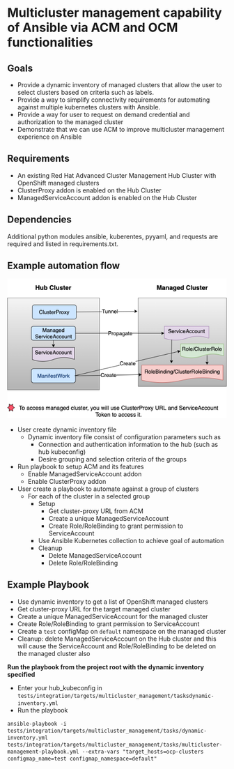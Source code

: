 # Multicluster management capability of Ansible via ACM and OCM functionalities

## Goals
- Provide a dynamic inventory of managed clusters that allow the user to select clusters based on criteria such as labels.
- Provide a way to simplify connectivity requirements for automating against multiple kubernetes clusters with Ansible.
- Provide a way for user to request on demand credential and authorization to the managed cluster
- Demonstrate that we can use ACM to improve multicluster management experience on Ansible

## Requirements
- An existing Red Hat Advanced Cluster Management Hub Cluster with OpenShift managed clusters
- ClusterProxy addon is enabled on the Hub Cluster
- ManagedServiceAccount addon is enabled on the Hub Cluster

## Dependencies
Additional python modules ansible, kuberentes, pyyaml, and requests are required and listed in requirements.txt.

## Example automation flow
![multicluster_management](mcm.png)
- User create dynamic inventory file
  - Dynamic inventory file consist of configuration parameters such as 
    - Connection and authentication information to the hub (such as hub kubeconfig)
    - Desire grouping and selection criteria of the groups
- Run playbook to setup ACM and its features
  - Enable ManagedServiceAccount addon 
  - Enable ClusterProxy addon
- User create a playbook to automate against a group of clusters
  - For each of the cluster in a selected group
    - Setup
      - Get cluster-proxy URL from ACM
      - Create a unique ManagedServiceAccount
      - Create Role/RoleBinding to grant permission to ServiceAccount
    - Use Ansible Kubernetes collection to achieve goal of automation
    - Cleanup
      - Delete ManagedServiceAccount
      - Delete Role/RoleBinding

## Example Playbook
- Use dynamic inventory to get a list of OpenShift managed clusters
- Get cluster-proxy URL for the target managed cluster
- Create a unique ManagedServiceAccount for the managed cluster
- Create Role/RoleBinding to grant permission to ServiceAccount
- Create a `test` configMap on `default` namespace on the managed cluster
- Cleanup: delete ManagedServiceAccount on the Hub cluster and this will cause the ServiceAccount and Role/RoleBinding to be deleted on the managed cluster also

**Run the playbook from the project root with the dynamic inventory specified**
- Enter your hub_kubeconfig in `tests/integration/targets/multicluster_management/tasksdynamic-inventory.yml`
- Run the playbook
```
ansible-playbook -i tests/integration/targets/multicluster_management/tasks/dynamic-inventory.yml tests/integration/targets/multicluster_management/tasks/multicluster-management-playbook.yml --extra-vars "target_hosts=ocp-clusters configmap_name=test configmap_namespace=default"
```



